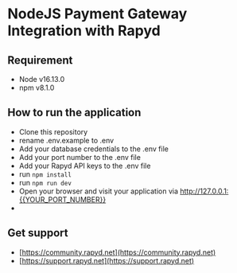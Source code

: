 # NodeJS Payment Gateway Integration with Rapyd

## Requirement
- Node v16.13.0
- npm v8.1.0

## How to run the application
- Clone this repository
- rename .env.example to .env
- Add your database credentials to the .env file
- Add your port number to the .env file
- Add your Rapyd API keys to the .env file
- run  `npm install`
- run `npm run dev`
- Open your browser and visit your application via http://127.0.0.1:{{YOUR_PORT_NUMBER}}
- 
## Get support
* [https://community.rapyd.net](https://community.rapyd.net)
* [https://support.rapyd.net](https://support.rapyd.net)
